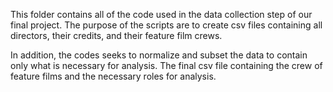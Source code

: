 This folder contains all of the code used in the data collection step of our final project. The purpose of the scripts are to create csv files containing all directors, their credits, and their feature film crews. 

In addition, the codes seeks to normalize and subset the data to contain only what is necessary for analysis. The final csv file containing the crew of feature films and the necessary roles for analysis.
